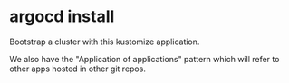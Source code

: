 # argocd install 

Bootstrap a cluster with this kustomize application.

We also have the "Application of applications" pattern which will refer to other apps hosted in other git repos.